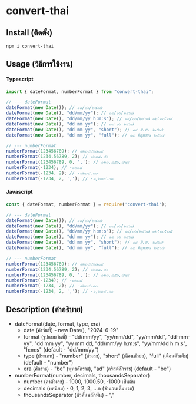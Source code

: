 # convert-thai

## Install (ติดตั้ง)
```npm
npm i convert-thai
```
## Usage (วิธีการใช้งาน)

#### Typescript
```typescript
import { dateFormat, numberFormat } from "convert-thai";

// --- dateFormat
dateFormat(new Date()); // ๑๙/๐๖/๒๕๖๗
dateFormat(new Date(), "dd/mm/yy"); // ๑๙/๐๖/๒๕๖๗
dateFormat(new Date(), "dd/mm/yy h:m:s"); // ๑๙/๐๖/๒๕๖๗ ๑๒:๐๐:๓๕
dateFormat(new Date(), "dd mm yy"); // ๑๙ ๐๖ ๒๕๖๗
dateFormat(new Date(), "dd mm yy", "short"); // ๑๙ มิ.ย. ๒๕๖๗
dateFormat(new Date(), "dd mm yy", "full"); // ๑๙ มิถุนายน ๒๕๖๗

// --- numberFormat
numberFormat(123456789); // ๑๒๓๔๕๖๗๘๙
numberFormat(1234.56789, 2); // ๑๒๓๔.๕๖
numberFormat(123456789, 0, ','); // ๑๒๓,๔๕๖,๗๘๙
numberFormat(-1234); // -๑๒๓๔
numberFormat(-1234, 2); // -๑๒๓๔.๐๐
numberFormat(-1234, 2, ','); // -๑,๒๓๔.๐๐
```

#### Javascript
```javascript
const { dateFormat, numberFormat } = require('convert-thai');

// --- dateFormat
dateFormat(new Date()); // ๑๙/๐๖/๒๕๖๗
dateFormat(new Date(), "dd/mm/yy"); // ๑๙/๐๖/๒๕๖๗
dateFormat(new Date(), "dd/mm/yy h:m:s"); // ๑๙/๐๖/๒๕๖๗ ๑๒:๐๐:๓๕
dateFormat(new Date(), "dd mm yy"); // ๑๙ ๐๖ ๒๕๖๗
dateFormat(new Date(), "dd mm yy", "short"); // ๑๙ มิ.ย. ๒๕๖๗
dateFormat(new Date(), "dd mm yy", "full"); // ๑๙ มิถุนายน ๒๕๖๗

// --- numberFormat
numberFormat(123456789); // ๑๒๓๔๕๖๗๘๙
numberFormat(1234.56789, 2); // ๑๒๓๔.๕๖
numberFormat(123456789, 0, ','); // ๑๒๓,๔๕๖,๗๘๙
numberFormat(-1234); // -๑๒๓๔
numberFormat(-1234, 2); // -๑๒๓๔.๐๐
numberFormat(-1234, 2, ','); // -๑,๒๓๔.๐๐
```
## Description (คำอธิบาย)

<ul>
  <li>
    <div>dateFormat(date, format, type, era)</div>
    <ul>
      <li>date (ค่าวันที่) - new Date(), "2024-6-19"</li>
      <li>format (รูปแบบวันที่) -  "dd/mm/yy",  "yy/mm/dd", "yy/mm/dd", "dd-mm-yy", "dd mm yy", "yy mm dd, "dd/mm/yy h:m:s", "yy/mm/dd h:m:s", "h:m:s" (default - "dd/mm/yy")</li>
      <li>type (ประเภท) - "number" (ตัวเลข), "short" (เดือนตัวย่อ), "full" (เดือนตัวเต็ม) (default - "number")</li>
      <li>era (ศักราช) - "be" (พุทธศักราช), "ad" (คริสต์ศักราช) (default - "be")</li>
    </ul>
  </li>
  <li>
    <div>numberFormat(number, decimals, thousandsSeparator)</div>
    <ul>
      <li>number (ค่าตัวเลข) - 1000, 1000.50, -1000 เป็นต้น</li>
      <li>decimals (ทศนิยม) - 0, 1, 2, 3, ...n (จำนวนเต็มบวก)</li>
      <li>thousandsSeparator (ตัวคั่นหลักพัน) - ","</li>
    </ul>
  </li>
</ul>

